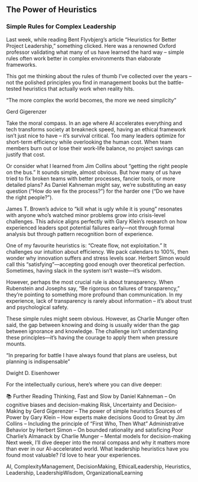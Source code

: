 ## The Power of Heuristics
### Simple Rules for Complex Leadership

Last week, while reading Bent Flyvbjerg’s article “Heuristics for Better Project Leadership,” something clicked. Here was a renowned Oxford professor validating what many of us have learned the hard way – simple rules often work better in complex environments than elaborate frameworks.

This got me thinking about the rules of thumb I’ve collected over the years – not the polished principles you find in management books but the battle-tested heuristics that actually work when reality hits.

“The more complex the world becomes, the more we need simplicity”

Gerd Gigerenzer

Take the moral compass. In an age where AI accelerates everything and tech transforms society at breakneck speed, having an ethical framework isn’t just nice to have – it’s survival critical. Too many leaders optimize for short-term efficiency while overlooking the human cost. When team members burn out or lose their work-life balance, no project savings can justify that cost.

Or consider what I learned from Jim Collins about “getting the right people on the bus.” It sounds simple, almost obvious. But how many of us have tried to fix broken teams with better processes, fancier tools, or more detailed plans? As Daniel Kahneman might say, we’re substituting an easy question (“How do we fix the process?”) for the harder one (“Do we have the right people?”).

James T. Brown’s advice to “kill what is ugly while it is young” resonates with anyone who’s watched minor problems grow into crisis-level challenges. This advice aligns perfectly with Gary Klein’s research on how experienced leaders spot potential failures early—not through formal analysis but through pattern recognition born of experience.

One of my favourite heuristics is: “Create flow, not exploitation.” It challenges our intuition about efficiency. We pack calendars to 100%, then wonder why innovation suffers and stress levels soar. Herbert Simon would call this “satisfying”—accepting good enough over theoretical perfection. Sometimes, having slack in the system isn’t waste—it’s wisdom.

However, perhaps the most crucial rule is about transparency. When Rubenstein and Josephs say, “Be rigorous on failures of transparency,” they’re pointing to something more profound than communication. In my experience, lack of transparency is rarely about information – it’s about trust and psychological safety.

These simple rules might seem obvious. However, as Charlie Munger often said, the gap between knowing and doing is usually wider than the gap between ignorance and knowledge. The challenge isn’t understanding these principles—it’s having the courage to apply them when pressure mounts.

“In preparing for battle I have always found that plans are useless, but planning is indispensable”

Dwight D. Eisenhower

For the intellectually curious, here’s where you can dive deeper:

📚 Further Reading
Thinking, Fast and Slow by Daniel Kahneman – On cognitive biases and decision-making
Risk, Uncertainty and Decision-Making by Gerd Gigerenzer – The power of simple heuristics
Sources of Power by Gary Klein – How experts make decisions
Good to Great by Jim Collins – Including the principle of “First Who, Then What”
Administrative Behavior by Herbert Simon – On bounded rationality and satisficing
Poor Charlie’s Almanack by Charlie Munger – Mental models for decision-making
Next week, I’ll dive deeper into the moral compass and why it matters more than ever in our AI-accelerated world. What leadership heuristics have you found most valuable? I’d love to hear your experiences.

AI, ComplexityManagement, DecisionMaking, EthicalLeadership, Heuristics, Leadership, LeadershipWisdom, OrganizationalLearning